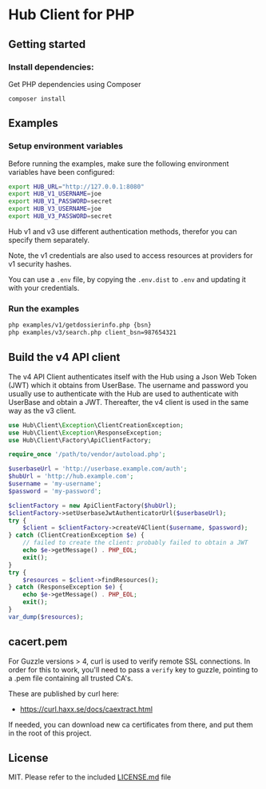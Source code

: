Hub Client for PHP
======

## Getting started

### Install dependencies:

Get PHP dependencies using Composer
```
composer install
```

## Examples

### Setup environment variables

Before running the examples, make sure the following environment variables have been configured:

```sh
export HUB_URL="http://127.0.0.1:8080"
export HUB_V1_USERNAME=joe
export HUB_V1_PASSWORD=secret
export HUB_V3_USERNAME=joe
export HUB_V3_PASSWORD=secret
```

Hub v1 and v3 use different authentication methods, therefor you can specify them separately.

Note, the v1 credentials are also used to access resources at providers for v1 security hashes.

You can use a `.env` file, by copying the `.env.dist` to `.env` and updating it
with your credentials.

### Run the examples

```sh
php examples/v1/getdossierinfo.php {bsn}
php examples/v3/search.php client_bsn=987654321
```

## Build the v4 API client

The v4 API Client authenticates itself with the Hub using a Json Web Token (JWT)
which it obtains from UserBase.  The username and password you usually use to
authenticate with the Hub are used to authenticate with UserBase and obtain a
JWT.  Thereafter, the v4 client is used in the same way as the v3 client.

```php
use Hub\Client\Exception\ClientCreationException;
use Hub\Client\Exception\ResponseException;
use Hub\Client\Factory\ApiClientFactory;

require_once '/path/to/vendor/autoload.php';

$userbaseUrl = 'http://userbase.example.com/auth';
$hubUrl = 'http://hub.example.com';
$username = 'my-username';
$password = 'my-password';

$clientFactory = new ApiClientFactory($hubUrl);
$clientFactory->setUserbaseJwtAuthenticatorUrl($userbaseUrl);
try {
    $client = $clientFactory->createV4Client($username, $password);
} catch (ClientCreationException $e) {
    // failed to create the client: probably failed to obtain a JWT
    echo $e->getMessage() . PHP_EOL;
    exit();
}
try {
    $resources = $client->findResources();
} catch (ResponseException $e) {
    echo $e->getMessage() . PHP_EOL;
    exit();
}
var_dump($resources);
```

## cacert.pem

For Guzzle versions > 4, curl is used to verify remote SSL connections.
In order for this to work, you'll need to pass a `verify` key to guzzle, pointing to
a .pem file containing all trusted CA's.

These are published by curl here:

* https://curl.haxx.se/docs/caextract.html

If needed, you can download new ca certificates from there, and put them in the root of this project.

## License

MIT. Please refer to the included [LICENSE.md](LICENSE.md) file
